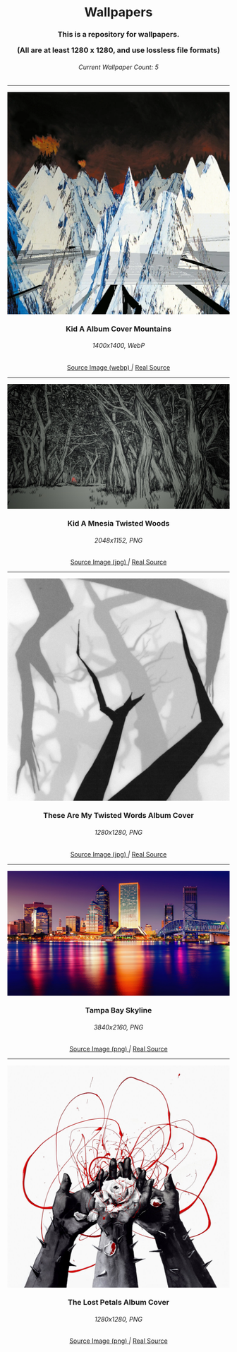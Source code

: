 <h1 align="center">Wallpapers</h1>

<h3 align="center">This is a repository for wallpapers.

(All are at least 1280 x 1280, and use lossless file formats)</h3>

<h6 align="center"> Current Wallpaper Count: 5 </h6>

---

<!--
Todos:
- Table of contents / Navigation
- Tools for wallpapers (e.g. converters)
- Contributing
- Organization? Sort wallpapers by theme or color?
- Source links? Convert / upscale everything to one size / one file format?
-->

<!--
Adding another wallpaper:
- Image
- H3 heading with the name, must match file name
- H6 heading with file size and type
- Source link, direct link to the image
- a `|`
- Real Source, link to the origin of the image
- Make sure everything is formatted with proper Title Case and centered!
-->

<img src="Wallpapers/Kid A Album Cover Mountains.webp" align="center">
<h3 align="center">Kid A Album Cover Mountains</h3>
<h6 align="center">1400x1400, WebP</h6>
<center>
<a href="https://www.reddit.com/r/radiohead/comments/objoll/kid_a_album_cover_with_no_text_absolute"> Source Image (webp) </a>
<em>|</em>
<a href="https://radiohead.ffm.to/kida"> Real Source </a>
</center>

---

<img src="Wallpapers/Kid A Mnesia Twisted Woods.png" align="center">
<h3 align="center">Kid A Mnesia Twisted Woods</h3>
<h6 align="center">2048x1152, PNG</h6>
<center>
<a href="https://cdm.link/app/uploads/2021/11/51689210110_ad1f28b716_k.jpg"> Source Image (jpg) </a>
<em>|</em>
<a href="https://store.epicgames.com/en-US/p/kid-a-mnesia-exhibition"> Real Source </a>
</center>

---

<img src="Wallpapers/These Are My Twisted Words Album Cover.png" align="center">
<h3 align="center">These Are My Twisted Words Album Cover</h3>
<h6 align="center">1280x1280, PNG</h6>
<center>
<a href="https://resources.tidal.com/images/db0a3c91/4d89/4b47/ba47/a4aa289a8b62/1280x1280.jpg")> Source Image (jpg) </a>
<em>|</em>
<a href="https://radiohead.ffm.to/twistedwords"> Real Source </a>
</center>

---

<img src="Wallpapers/Tampa Bay Skyline.png" align="center">
<h3 align="center">Tampa Bay Skyline</h3>
<h6 align="center">3840x2160, PNG</h6>
<center>
<a href="https://www.drsaraharowitz.com/wp-content/uploads/2022/07/1925112-scaled.jpg"> Source Image (png) </a>
<em>|</em>
<a href="https://www.drsaraharowitz.com/tampa-therapist"> Real Source </a>
</center>

---

<img src="Wallpapers/The Lost Petals Album Cover.png" align="center">
<h3 align="center"> The Lost Petals Album Cover</h3>
<h6 align="center">1280x1280, PNG</h6>
<p align="center">
<a align="center" href="https://resources.tidal.com/images/be330388/8097/4683/98f0/283df127bc54/1280x1280.jpg">Source Image (png) </a>
<em>|</em>
<a href="https://listen.tidal.com/album/313949464/credits">Real Source</a>
</p>